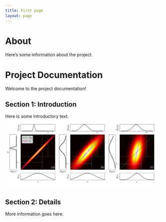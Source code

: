 ```yaml
---
title: First page
layout: page
---
```

# About
Here’s some information about the project.

# Project Documentation

Welcome to the project documentation!

## Section 1: Introduction
Here is some introductory text.

![Figure 1: Example Image](docs/images/1D_retrieval.png)

## Section 2: Details
More information goes here.
